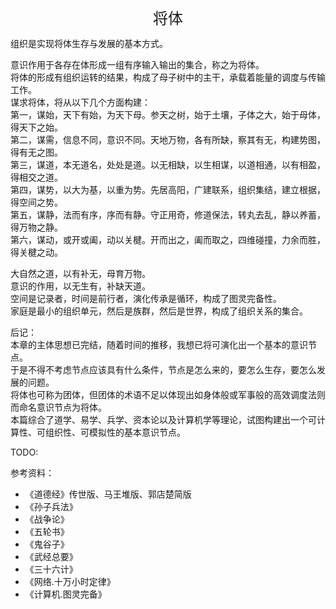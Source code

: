 <center><font size=5>将体</font></center>

组织是实现将体生存与发展的基本方式。<br>

意识作用于各存在体形成一组有序输入输出的集合，称之为将体。<br/>
将体的形成有组织运转的结果，构成了母子树中的主干，承载着能量的调度与传输工作。<br/>
谋求将体，将从以下几个方面构建：<br/>
第一，谋始，天下有始，为天下母。参天之树，始于土壤，子体之大，始于母体，得天下之始。<br/>
第二，谋需，信息不同，意识不同。天地万物，各有所缺，察其有无，构建势图，得有无之图。<br/>
第三，谋道，本无道名，处处是道。以无相缺，以生相谋，以道相通，以有相盈，得相交之道。<br/>
第四，谋势，以大为基，以重为势。先居高阳，广建联系，组织集结，建立根据，得空间之势。<br/>
第五，谋静，法而有序，序而有静。守正用奇，修道保法，转丸去乱，静以养蓄，得万物之静。<br/>
第六，谋动，或开或阖，动以关楗。开而出之，阖而取之，四维碰撞，力余而胜，得关楗之动。<br/>

大自然之道，以有补无，母育万物。<br/>
意识的作用，以无生有，补缺天道。<br/>
空间是记录者，时间是前行者，演化传承是循环，构成了图灵完备性。<br/>
家庭是最小的组织单元，然后是族群，然后是世界，构成了组织关系的集合。<br/>

后记：<br/>
本章的主体思想已完结，随着时间的推移，我想已将可演化出一个基本的意识节点。<br/>
于是不得不考虑节点应该具有什么条件，节点是怎么来的，要怎么生存，要怎么发展的问题。<br/>
将体也可称为团体，但团体的术语不足以体现出如身体般或军事般的高效调度法则而命名意识节点为将体。<br/>
本篇综合了道学、易学、兵学、资本论以及计算机学等理论，试图构建出一个可计算性、可组织性、可模拟性的基本意识节点。<br/>

TODO: 

参考资料：
* 《道德经》传世版、马王堆版、郭店楚简版
* 《孙子兵法》
* 《战争论》
* 《五轮书》
* 《鬼谷子》
* 《武经总要》
* 《三十六计》
* 《网络.十万小时定律》
* 《计算机.图灵完备》

